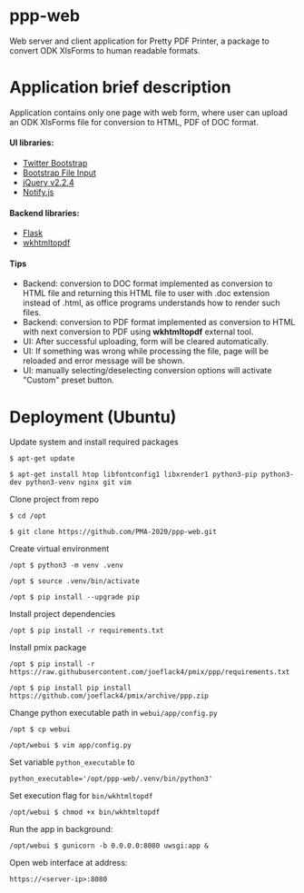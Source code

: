 # ppp-web
Web server and client application for Pretty PDF Printer, a package to convert ODK XlsForms to human readable formats.

# Application brief description

Application contains only one page with web form, where user can upload an ODK XlsForms file
for conversion to HTML, PDF of DOC format.

#### UI libraries:
- [Twitter Bootstrap](http://getbootstrap.com/)
- [Bootstrap File Input](http://plugins.krajee.com/file-input)
- [jQuery v2.2.4](https://jquery.com/)
- [Notify.js](https://notifyjs.com/)

#### Backend libraries:
- [Flask](http://flask.pocoo.org/)
- [wkhtmltopdf](https://wkhtmltopdf.org/)


#### Tips
- Backend: conversion to DOC format implemented as conversion to HTML file and returning this HTML file to user
with .doc extension instead of .html, as office programs understands how to render such files.
- Backend: conversion to PDF format implemented as conversion to HTML with next conversion to PDF using **wkhtmltopdf** external tool.
- UI: After successful uploading, form will be cleared automatically.
- UI: If something was wrong while processing the file, page will be reloaded and error message will be shown.
- UI: manually selecting/deselecting conversion options will activate "Custom" preset button.


# Deployment (Ubuntu)

Update system and install required packages

``$ apt-get update``

``$ apt-get install htop libfontconfig1 libxrender1 python3-pip python3-dev python3-venv nginx git vim``

Clone project from repo

``$ cd /opt``

``$ git clone https://github.com/PMA-2020/ppp-web.git``

Create virtual environment

``/opt $ python3 -m venv .venv``

``/opt $ source .venv/bin/activate``

``/opt $ pip install --upgrade pip``

Install project dependencies

``/opt $ pip install -r requirements.txt``

Install pmix package

``/opt $ pip install -r https://raw.githubusercontent.com/joeflack4/pmix/ppp/requirements.txt``

``/opt $ pip install pip install https://github.com/joeflack4/pmix/archive/ppp.zip``

Change python executable path in ``webui/app/config.py``

``/opt $ cp webui``

``/opt/webui $ vim app/config.py``

Set variable ``python_executable`` to

``python_executable='/opt/ppp-web/.venv/bin/python3'``

Set execution flag for ``bin/wkhtmltopdf``

``/opt/webui $ chmod +x bin/wkhtmltopdf``

Run the app in background:

``/opt/webui $ gunicorn -b 0.0.0.0:8080 uwsgi:app &``

Open web interface at address:

``https://<server-ip>:8080``